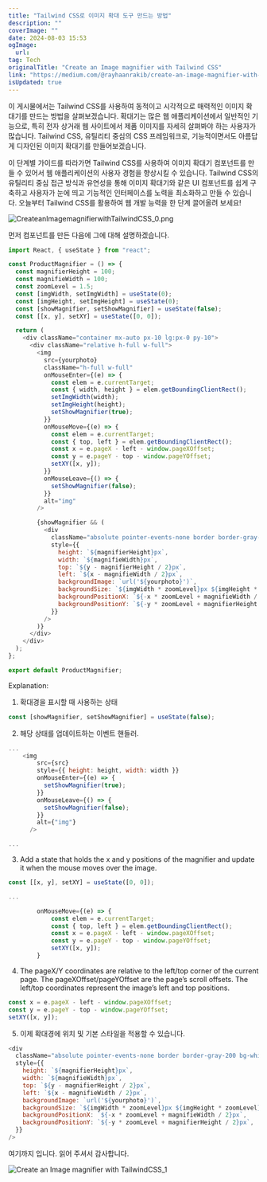 ```yaml
---
title: "Tailwind CSS로 이미지 확대 도구 만드는 방법"
description: ""
coverImage: ""
date: 2024-08-03 15:53
ogImage:
  url:
tag: Tech
originalTitle: "Create an Image magnifier with Tailwind CSS"
link: "https://medium.com/@rayhaanrakib/create-an-image-magnifier-with-tailwind-css-77077353ea71"
isUpdated: true
---
```


이 게시물에서는 Tailwind CSS를 사용하여 동적이고 시각적으로 매력적인 이미지 확대기를 만드는 방법을 살펴보겠습니다. 확대기는 많은 웹 애플리케이션에서 일반적인 기능으로, 특히 전자 상거래 웹 사이트에서 제품 이미지를 자세히 살펴봐야 하는 사용자가 많습니다. Tailwind CSS, 유틸리티 중심의 CSS 프레임워크로, 기능적이면서도 아름답게 디자인된 이미지 확대기를 만들어보겠습니다.

이 단계별 가이드를 따라가면 Tailwind CSS를 사용하여 이미지 확대기 컴포넌트를 만들 수 있어서 웹 애플리케이션의 사용자 경험을 향상시킬 수 있습니다. Tailwind CSS의 유틸리티 중심 접근 방식과 유연성을 통해 이미지 확대기와 같은 UI 컴포넌트를 쉽게 구축하고 사용자가 눈에 띄고 기능적인 인터페이스를 노력을 최소화하고 만들 수 있습니다. 오늘부터 Tailwind CSS를 활용하여 웹 개발 능력을 한 단계 끌어올려 보세요!

![CreateanImagemagnifierwithTailwindCSS_0.png](/assets/img/CreateanImagemagnifierwithTailwindCSS_0.png)

먼저 컴포넌트를 만든 다음에 그에 대해 설명하겠습니다.

<!-- seedividend - 사각형 -->

<ins class="adsbygoogle"
     style="display:block"
     data-ad-client="ca-pub-4877378276818686"
     data-ad-slot="1898504329"
     data-ad-format="auto"
     data-full-width-responsive="true"></ins>

<script>
     (adsbygoogle = window.adsbygoogle || []).push({});
</script>

```javascript
import React, { useState } from "react";

const ProductMagnifier = () => {
  const magnifierHeight = 100;
  const magnifieWidth = 100;
  const zoomLevel = 1.5;
  const [imgWidth, setImgWidth] = useState(0);
  const [imgHeight, setImgHeight] = useState(0);
  const [showMagnifier, setShowMagnifier] = useState(false);
  const [[x, y], setXY] = useState([0, 0]);

  return (
    <div className="container mx-auto px-10 lg:px-0 py-10">
      <div className="relative h-full w-full">
        <img
          src={yourphoto}
          className="h-full w-full"
          onMouseEnter={(e) => {
            const elem = e.currentTarget;
            const { width, height } = elem.getBoundingClientRect();
            setImgWidth(width);
            setImgHeight(height);
            setShowMagnifier(true);
          }}
          onMouseMove={(e) => {
            const elem = e.currentTarget;
            const { top, left } = elem.getBoundingClientRect();
            const x = e.pageX - left - window.pageXOffset;
            const y = e.pageY - top - window.pageYOffset;
            setXY([x, y]);
          }}
          onMouseLeave={() => {
            setShowMagnifier(false);
          }}
          alt="img"
        />

        {showMagnifier && (
          <div
            className="absolute pointer-events-none border border-gray-200 bg-white"
            style={{
              height: `${magnifierHeight}px`,
              width: `${magnifieWidth}px`,
              top: `${y - magnifierHeight / 2}px`,
              left: `${x - magnifieWidth / 2}px`,
              backgroundImage: `url('${yourphoto}')`,
              backgroundSize: `${imgWidth * zoomLevel}px ${imgHeight * zoomLevel}px`,
              backgroundPositionX: `${-x * zoomLevel + magnifieWidth / 2}px`,
              backgroundPositionY: `${-y * zoomLevel + magnifierHeight / 2}px`,
            }}
          />
        )}
      </div>
    </div>
  );
};

export default ProductMagnifier;
```

Explanation:

1. 확대경을 표시할 때 사용하는 상태

```javascript
const [showMagnifier, setShowMagnifier] = useState(false);
```

2. 해당 상태를 업데이트하는 이벤트 핸들러.

<!-- seedividend - 사각형 -->

<ins class="adsbygoogle"
     style="display:block"
     data-ad-client="ca-pub-4877378276818686"
     data-ad-slot="1898504329"
     data-ad-format="auto"
     data-full-width-responsive="true"></ins>

<script>
     (adsbygoogle = window.adsbygoogle || []).push({});
</script>

```js
...
    <img
        src={src}
        style={{ height: height, width: width }}
        onMouseEnter={(e) => {
          setShowMagnifier(true);
        }}
        onMouseLeave={() => {
          setShowMagnifier(false);
        }}
        alt={"img"}
      />

...
```

3. Add a state that holds the x and y positions of the magnifier and update it when the mouse moves over the image.

```js
const [[x, y], setXY] = useState([0, 0]);

...

        onMouseMove={(e) => {
            const elem = e.currentTarget;
            const { top, left } = elem.getBoundingClientRect();
            const x = e.pageX - left - window.pageXOffset;
            const y = e.pageY - top - window.pageYOffset;
            setXY([x, y]);
        }
```

4. The pageX/Y coordinates are relative to the left/top corner of the current page.
   The pageXOffset/pageYOffset are the page’s scroll offsets.
   The left/top coordinates represent the image’s left and top positions.

<!-- seedividend - 사각형 -->

<ins class="adsbygoogle"
     style="display:block"
     data-ad-client="ca-pub-4877378276818686"
     data-ad-slot="1898504329"
     data-ad-format="auto"
     data-full-width-responsive="true"></ins>

<script>
     (adsbygoogle = window.adsbygoogle || []).push({});
</script>

```js
const x = e.pageX - left - window.pageXOffset;
const y = e.pageY - top - window.pageYOffset;
setXY([x, y]);
```

5. 이제 확대경에 위치 및 기본 스타일을 적용할 수 있습니다.

```js
<div
  className="absolute pointer-events-none border border-gray-200 bg-white"
  style={{
    height: `${magnifierHeight}px`,
    width: `${magnifieWidth}px`,
    top: `${y - magnifierHeight / 2}px`,
    left: `${x - magnifieWidth / 2}px`,
    backgroundImage: `url('${yourphoto}')`,
    backgroundSize: `${imgWidth * zoomLevel}px ${imgHeight * zoomLevel}px`,
    backgroundPositionX: `${-x * zoomLevel + magnifieWidth / 2}px`,
    backgroundPositionY: `${-y * zoomLevel + magnifierHeight / 2}px`,
  }}
/>
```

여기까지 입니다. 읽어 주셔서 감사합니다.

<!-- seedividend - 사각형 -->

<ins class="adsbygoogle"
     style="display:block"
     data-ad-client="ca-pub-4877378276818686"
     data-ad-slot="1898504329"
     data-ad-format="auto"
     data-full-width-responsive="true"></ins>

<script>
     (adsbygoogle = window.adsbygoogle || []).push({});
</script>

![Create an Image magnifier with TailwindCSS_1](/assets/img/CreateanImagemagnifierwithTailwindCSS_1.png)
